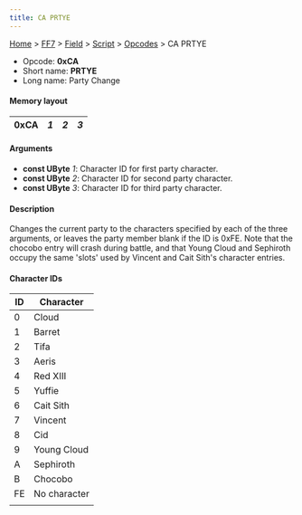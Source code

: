 ```yaml
---
title: CA PRTYE
---
```


[Home](/Main%20Page.md) > [FF7](/FF7.md) > [Field](/FF7/Field.md) > [Script](/FF7/Field/Script.md) > [Opcodes](/FF7/Field/Script/Opcodes.md) > CA PRTYE

-   Opcode: **0xCA**
-   Short name: **PRTYE**
-   Long name: Party Change

#### Memory layout

| 0xCA | *1* | *2* | *3* |
|------|-----|-----|-----|

#### Arguments

-   **const UByte** *1*: Character ID for first party character.
-   **const UByte** *2*: Character ID for second party character.
-   **const UByte** *3*: Character ID for third party character.

#### Description

Changes the current party to the characters specified by each of the
three arguments, or leaves the party member blank if the ID is 0xFE.
Note that the chocobo entry will crash during battle, and that Young
Cloud and Sephiroth occupy the same 'slots' used by Vincent and Cait
Sith's character entries.

#### Character IDs

| ID  | Character    |
|-----|--------------|
| 0   | Cloud        |
| 1   | Barret       |
| 2   | Tifa         |
| 3   | Aeris        |
| 4   | Red XIII     |
| 5   | Yuffie       |
| 6   | Cait Sith    |
| 7   | Vincent      |
| 8   | Cid          |
| 9   | Young Cloud  |
| A   | Sephiroth    |
| B   | Chocobo      |
| FE  | No character |
|     |              |
